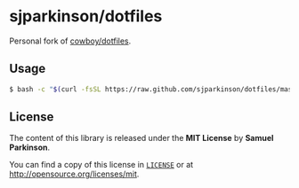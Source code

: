 # sjparkinson/dotfiles

Personal fork of [cowboy/dotfiles][1].

[1]: https://github.com/cowboy/dotfiles

## Usage

```bash
$ bash -c "$(curl -fsSL https://raw.github.com/sjparkinson/dotfiles/master/bin/dotfiles)" && source ~/.zshrc
```

## License

The content of this library is released under the **MIT License** by **Samuel Parkinson**.

You can find a copy of this license in [`LICENSE`][license] or at http://opensource.org/licenses/mit.

[license]: https://github.com/sjparkinson/dotfiles/blob/master/LICENSE
